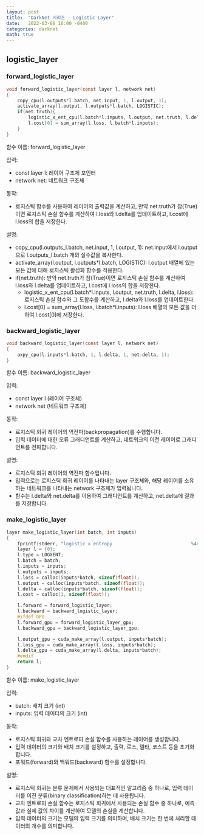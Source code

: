 ```yaml
---
layout: post
title:  "DarkNet 시리즈 - Logistic Layer"
date:   2022-03-06 16:00 -0400
categories: darknet
math: true
---
```


## logistic\_layer

### forward\_logistic\_layer

```c
void forward_logistic_layer(const layer l, network net)
{
    copy_cpu(l.outputs*l.batch, net.input, 1, l.output, 1);
    activate_array(l.output, l.outputs*l.batch, LOGISTIC);
    if(net.truth){
        logistic_x_ent_cpu(l.batch*l.inputs, l.output, net.truth, l.delta, l.loss);
        l.cost[0] = sum_array(l.loss, l.batch*l.inputs);
    }
}
```

함수 이름: forward\_logistic\_layer

입력:

* const layer l: 레이어 구조체 포인터
* network net: 네트워크 구조체

동작:&#x20;

* 로지스틱 함수를 사용하여 레이어의 출력값을 계산하고, 만약 net.truth가 참(True)이면 로지스틱 손실 함수를 계산하여 l.loss와 l.delta를 업데이트하고, l.cost에 l.loss의 합을 저장한다.

설명:

* copy\_cpu(l.outputs_l.batch, net.input, 1, l.output, 1): net.input에서 l.output으로 l.outputs_l.batch 개의 실수값을 복사한다.
* activate\_array(l.output, l.outputs\*l.batch, LOGISTIC): l.output 배열에 있는 모든 값에 대해 로지스틱 활성화 함수를 적용한다.
* if(net.truth): 만약 net.truth가 참(True)이면 로지스틱 손실 함수를 계산하여 l.loss와 l.delta를 업데이트하고, l.cost에 l.loss의 합을 저장한다.
  * logistic\_x\_ent\_cpu(l.batch\*l.inputs, l.output, net.truth, l.delta, l.loss): 로지스틱 손실 함수와 그 도함수를 계산하고, l.delta와 l.loss를 업데이트한다.
  * l.cost\[0] = sum\_array(l.loss, l.batch\*l.inputs): l.loss 배열의 모든 값을 더하여 l.cost\[0]에 저장한다.



### backward\_logistic\_layer

```c
void backward_logistic_layer(const layer l, network net)
{
    axpy_cpu(l.inputs*l.batch, 1, l.delta, 1, net.delta, 1);
}
```

함수 이름: backward\_logistic\_layer

입력:&#x20;

* const layer l (레이어 구조체)
* network net (네트워크 구조체)

동작:&#x20;

* 로지스틱 회귀 레이어의 역전파(backpropagation)를 수행합니다.&#x20;
* 입력 데이터에 대한 오류 그래디언트를 계산하고, 네트워크의 이전 레이어로 그래디언트를 전파합니다.

설명:&#x20;

* 로지스틱 회귀 레이어의 역전파 함수입니다.&#x20;
* 입력으로는 로지스틱 회귀 레이어를 나타내는 layer 구조체와, 해당 레이어를 소유하는 네트워크를 나타내는 network 구조체가 입력됩니다.&#x20;
* 함수는 l.delta와 net.delta를 이용하여 그래디언트를 계산하고, net.delta에 결과를 저장합니다.



### make\_logistic\_layer

```c
layer make_logistic_layer(int batch, int inputs)
{
    fprintf(stderr, "logistic x entropy                             %4d\n",  inputs);
    layer l = {0};
    l.type = LOGXENT;
    l.batch = batch;
    l.inputs = inputs;
    l.outputs = inputs;
    l.loss = calloc(inputs*batch, sizeof(float));
    l.output = calloc(inputs*batch, sizeof(float));
    l.delta = calloc(inputs*batch, sizeof(float));
    l.cost = calloc(1, sizeof(float));

    l.forward = forward_logistic_layer;
    l.backward = backward_logistic_layer;
    #ifdef GPU
    l.forward_gpu = forward_logistic_layer_gpu;
    l.backward_gpu = backward_logistic_layer_gpu;

    l.output_gpu = cuda_make_array(l.output, inputs*batch);
    l.loss_gpu = cuda_make_array(l.loss, inputs*batch);
    l.delta_gpu = cuda_make_array(l.delta, inputs*batch);
    #endif
    return l;
}
```

함수 이름: make\_logistic\_layer

입력:

* batch: 배치 크기 (int)
* inputs: 입력 데이터의 크기 (int)

동작:

* 로지스틱 회귀와 교차 엔트로피 손실 함수를 사용하는 레이어를 생성합니다.
* 입력 데이터의 크기와 배치 크기를 설정하고, 출력, 로스, 델타, 코스트 등을 초기화합니다.
* 포워드(forward)와 백워드(backward) 함수를 설정합니다.

설명:

* 로지스틱 회귀는 분류 문제에서 사용되는 대표적인 알고리즘 중 하나로, 입력 데이터를 이진 분류(binary classification)하는 데 사용됩니다.
* 교차 엔트로피 손실 함수는 로지스틱 회귀에서 사용되는 손실 함수 중 하나로, 예측 값과 실제 값의 차이를 계산하여 모델의 손실을 계산합니다.
* 입력 데이터의 크기는 모델의 입력 크기를 의미하며, 배치 크기는 한 번에 처리할 데이터의 개수를 의미합니다.
